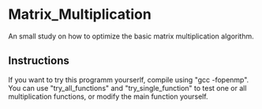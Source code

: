 # Matrix_Multiplication
An small study on how to optimize the basic matrix multiplication algorithm.

## Instructions
If you want to try this programm yourserlf, compile using "gcc -fopenmp". You can use "try_all_functions" and "try_single_function" to test one or all multiplication functions, or modify the main function yourself.
